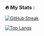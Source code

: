 ### :fire: My Stats :

[![GitHub Streak](http://github-readme-streak-stats.herokuapp.com?user=zabkoz&theme=react&hide_border=true&date_format=n%2Fj%5B%2FY%5D)](https://git.io/streak-stats)

[![Top Langs](https://github-readme-stats.vercel.app/api/top-langs/?username=zabkoz&theme=vision-friendly-dark)](https://github.com/anuraghazra/github-readme-stats)
